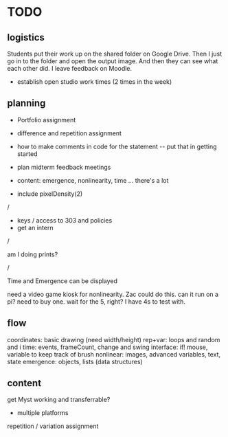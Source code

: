 # TODO


## logistics

Students put their work up on the shared folder on Google Drive. Then I just go in to the folder and open the output image. And then they can see what each other did. I leave feedback on Moodle. 

- establish open studio work times (2 times in the week)




## planning

- Portfolio assignment
- difference and repetition assignment
- how to make comments in code for the statement -- put that in getting started
- plan midterm feedback meetings
- content: emergence, nonlinearity, time ... there's a lot

- include pixelDensity(2)

/

- keys / access to 303 and policies
- get an intern

/

am I doing prints?

/

Time and Emergence can be displayed

need a video game kiosk for nonlinearity. Zac could do this. can it run on a pi? need to buy one. wait for the 5, right? I have 4s to test with.


## flow
coordinates: basic drawing (need width/height)
rep+var: loops and random and i
time: events, frameCount, change and swing
interface: if! mouse, variable to keep track of brush
nonlinear: images, advanced variables, text, state
emergence: objects, lists (data structures)


## content
get Myst working and transferrable?
- multiple platforms

repetition / variation assignment



